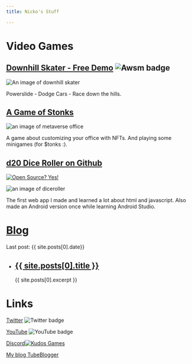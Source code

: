 ```yaml
---
title: Nicko's Stuff

---
```


# Video Games
## [Downhill Skater - Free Demo](https://kudos.itch.io) ![Awsm badge](https://img.shields.io/badge/Awesome-Yes-blue)
![An image of downhill skater](https://img.itch.zone/aW1nLzEwMzMzOTY0LmpwZw==/315x250%23c/DdOf47.jpg)

Powerslide - Dodge Cars - Race down the hills.

## [A Game of Stonks](https://mverse.cloud)
![an image of metaverse office](https://img.itch.zone/aW1nLzU3NTM2NzEuanBn/315x250%23c/BSLT%2BX.jpg)

A game about customizing your office with NFTs. And playing some minigames (for $tonks :).

## [d20 Dice Roller on Github](https://nickogibson.github.io/apps/diceroller.html)
[![Open Source? Yes!](https://badgen.net/badge/Open%20Source%20%3F/Yes%21/blue?icon=github)](https://github.com/Naereen/badges/)

![an image of diceroller](https://img.itch.zone/aW1nLzI3OTE3NTEucG5n/315x250%23c/i1mMZg.png)

The first web app I made and learned a lot about html and javascript. Also made an Android version once while learning Android Studio.  

# [Blog](https://nickogibson.github.io/blog/)
Last post: {{ site.posts[0].date}} 
<ul>
      <li>
      <h2><a href="{{ site.posts[0].url }}">{{  site.posts[0].title }}</a></h2>  
      {{  site.posts[0].excerpt }}
    </li>
</ul>

# Links

[Twitter](https://twitter.com/NickoGibson) ![Twitter badge](https://img.shields.io/twitter/follow/nickogibson?label=%40NickoGibson&style=social)

[YouTube](https://www.youtube.com/c/NickoGibson) ![YouTube badge](https://img.shields.io/youtube/channel/subscribers/UCCeqtHwfWlg7Dze_0oozbDw?label=NickoG)

[Discord](https://discord.gg/Nk3DFSmJwy)[![Kudos Games](https://badgen.net/discord/members/Nk3DFSmJwy)](https://discord.gg/Nk3DFSmJwy)

[My blog TubeBlogger](https://tubeblogger.blogspot.com)



